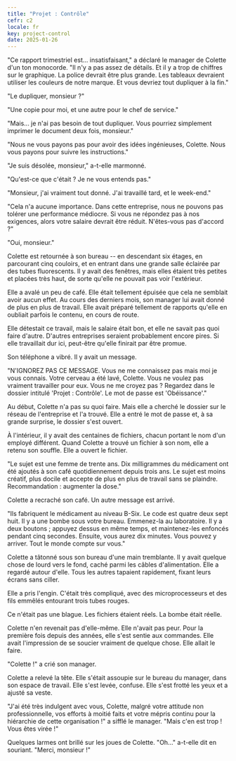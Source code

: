 ```yaml
---
title: "Projet : Contrôle"
cefr: c2
locale: fr
key: project-control
date: 2025-01-26
---
```


"Ce rapport trimestriel est... insatisfaisant," a déclaré le manager de Colette d'un ton monocorde. "Il n'y a pas assez de détails. Et il y a trop de chiffres sur le graphique. La police devrait être plus grande. Les tableaux devraient utiliser les couleurs de notre marque. Et vous devriez tout dupliquer à la fin."

"Le dupliquer, monsieur ?"

"Une copie pour moi, et une autre pour le chef de service."

"Mais... je n'ai pas besoin de tout dupliquer. Vous pourriez simplement imprimer le document deux fois, monsieur."

"Nous ne vous payons pas pour avoir des idées ingénieuses, Colette. Nous vous payons pour suivre les instructions."

"Je suis désolée, monsieur," a-t-elle marmonné.

"Qu'est-ce que c'était ? Je ne vous entends pas."

"Monsieur, j'ai vraiment tout donné. J'ai travaillé tard, et le week-end."

"Cela n'a aucune importance. Dans cette entreprise, nous ne pouvons pas tolérer une performance médiocre. Si vous ne répondez pas à nos exigences, alors votre salaire devrait être réduit. N'êtes-vous pas d'accord ?"

"Oui, monsieur."

Colette est retournée à son bureau -- en descendant six étages, en parcourant cinq couloirs, et en entrant dans une grande salle éclairée par des tubes fluorescents. Il y avait des fenêtres, mais elles étaient très petites et placées très haut, de sorte qu'elle ne pouvait pas voir l'extérieur.

Elle a avalé un peu de café. Elle était tellement épuisée que cela ne semblait avoir aucun effet. Au cours des derniers mois, son manager lui avait donné de plus en plus de travail. Elle avait préparé tellement de rapports qu'elle en oubliait parfois le contenu, en cours de route.

Elle détestait ce travail, mais le salaire était bon, et elle ne savait pas quoi faire d'autre. D'autres entreprises seraient probablement encore pires. Si elle travaillait dur ici, peut-être qu'elle finirait par être promue.

Son téléphone a vibré. Il y avait un message.

"N'IGNOREZ PAS CE MESSAGE. Vous ne me connaissez pas mais moi je vous connais. Votre cerveau a été lavé, Colette. Vous ne voulez pas vraiment travailler pour eux. Vous ne me croyez pas ? Regardez dans le dossier intitulé 'Projet : Contrôle'. Le mot de passe est 'Obéissance'."

Au début, Colette n'a pas su quoi faire. Mais elle a cherché le dossier sur le réseau de l'entreprise et l'a trouvé. Elle a entré le mot de passe et, à sa grande surprise, le dossier s'est ouvert.

À l'intérieur, il y avait des centaines de fichiers, chacun portant le nom d'un employé différent. Quand Colette a trouvé un fichier à son nom, elle a retenu son souffle. Elle a ouvert le fichier.

"Le sujet est une femme de trente ans. Dix milligrammes du médicament ont été ajoutés à son café quotidiennement depuis trois ans. Le sujet est moins créatif, plus docile et accepte de plus en plus de travail sans se plaindre. Recommandation : augmenter la dose."

Colette a recraché son café. Un autre message est arrivé.

"Ils fabriquent le médicament au niveau B-Six. Le code est quatre deux sept huit. Il y a une bombe sous votre bureau. Emmenez-la au laboratoire. Il y a deux boutons ; appuyez dessus en même temps, et maintenez-les enfoncés pendant cinq secondes. Ensuite, vous aurez dix minutes. Vous pouvez y arriver. Tout le monde compte sur vous."

Colette a tâtonné sous son bureau d'une main tremblante. Il y avait quelque chose de lourd vers le fond, caché parmi les câbles d'alimentation. Elle a regardé autour d'elle. Tous les autres tapaient rapidement, fixant leurs écrans sans ciller.

Elle a pris l'engin. C'était très compliqué, avec des microprocesseurs et des fils emmêlés entourant trois tubes rouges.

Ce n'était pas une blague. Les fichiers étaient réels. La bombe était réelle.

Colette n'en revenait pas d'elle-même. Elle n'avait pas peur. Pour la première fois depuis des années, elle s'est sentie aux commandes. Elle avait l'impression de se soucier vraiment de quelque chose. Elle allait le faire.

"Colette !" a crié son manager.

Colette a relevé la tête. Elle s'était assoupie sur le bureau du manager, dans son espace de travail. Elle s'est levée, confuse. Elle s'est frotté les yeux et a ajusté sa veste.

"J'ai été très indulgent avec vous, Colette, malgré votre attitude non professionnelle, vos efforts à moitié faits et votre mépris continu pour la hiérarchie de cette organisation !" a sifflé le manager. "Mais c'en est trop ! Vous êtes virée !"

Quelques larmes ont brillé sur les joues de Colette. "Oh..." a-t-elle dit en souriant. "Merci, monsieur !"